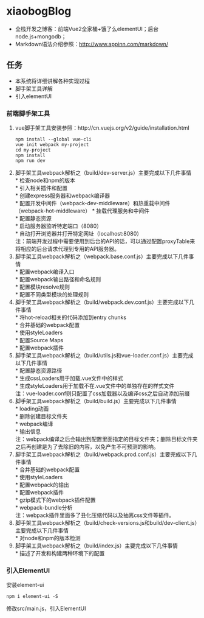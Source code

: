 # xiaobogBlog
* 全栈开发之博客：前端Vue2全家桶+饿了么elementUI；后台node.js+mongodb；
* Markdown语法介绍参照：http://www.appinn.com/markdown/

## 任务
* 本系统将详细讲解各种实现过程
* 脚手架工具详解
* 引入elementUI

### 前端脚手架工具
<ol>
<li>vue脚手架工具安装参照：http://cn.vuejs.org/v2/guide/installation.html
<pre><code>npm install --global vue-cli
vue init webpack my-project
cd my-project
npm install
npm run dev
</code></pre>
</li>
<li>脚手架工具webpack解析之（build/dev-server.js）主要完成以下几件事情</br>
* 检查node和npm的版本</br>
*  引入相关插件和配置</br>
*  创建express服务器和webpack编译器</br>
* 配置开发中间件（webpack-dev-middleware）和热重载中间件</br>（webpack-hot-middleware）
* 挂载代理服务和中间件</br>
* 配置静态资源</br>
* 启动服务器监听特定端口（8080）</br>
* 自动打开浏览器并打开特定网址（localhost:8080）</br>
注：前端开发过程中需要使用到后台的API的话，可以通过配置proxyTable来将相应的后台请求代理到专用的API服务器。
</li>
<li>脚手架工具webpack解析之（webpack.base.conf.js）主要完成以下几件事情</br>
* 配置webpack编译入口</br>
* 配置webpack输出路径和命名规则</br>
* 配置模块resolve规则</br>
* 配置不同类型模块的处理规则</br>
</li>
<li>脚手架工具webpack解析之（build/webpack.dev.conf.js）主要完成以下几件事情</br>
* 将hot-reload相关的代码添加到entry chunks</br>
* 合并基础的webpack配置</br>
* 使用styleLoaders</br>
* 配置Source Maps</br>
* 配置webpack插件</br>
</li>
<li>脚手架工具webpack解析之（build/utils.js和vue-loader.conf.js）主要完成以下几件事情</br>
* 配置静态资源路径</br>
* 生成cssLoaders用于加载.vue文件中的样式</br>
* 生成styleLoaders用于加载不在.vue文件中的单独存在的样式文件</br>
注：vue-loader.conf则只配置了css加载器以及编译css之后自动添加前缀</br>
</li>
<li>脚手架工具webpack解析之（build/build.js）主要完成以下几件事情</br>
* loading动画</br>
* 删除创建目标文件夹</br>
* webpack编译</br>
* 输出信息</br>
注：webpack编译之后会输出到配置里面指定的目标文件夹；删除目标文件夹之后再创建是为了去除旧的内容，以免产生不可预测的影响。
</li>
<li>脚手架工具webpack解析之（build/webpack.prod.conf.js）主要完成以下几件事情</br>
* 合并基础的webpack配置</br>
* 使用styleLoaders</br>
* 配置webpack的输出</br>
* 配置webpack插件</br>
* gzip模式下的webpack插件配置</br>
* webpack-bundle分析</br>
注：webpack插件里面多了丑化压缩代码以及抽离css文件等插件。
</li>
<li>脚手架工具webpack解析之（build/check-versions.js和build/dev-client.js）主要完成以下几件事情</br>
* 对node和npm的版本检测
</li>
<li>脚手架工具webpack解析之（build/index.js）主要完成以下几件事情</br>
* 描述了开发和构建两种环境下的配置</br>
</li>
</ol>

### 引入ElementUI
安装element-ui
<pre><code>npm i element-ui -S
</code></pre>
修改src/main.js，引入ElementUI
